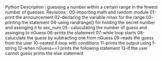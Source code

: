 Python
Description : guessing a number within a certain range in the fewest number of guesses.
Revisions   : 00-importing math and random module
              01-print the announcement
              02-declaring the variable nmax for the range
              03- printing the statement
              04-using randrange() for holding the secret number and assinging it to sec_num
              05- caluculating the number of guess and assinging to nGuess
              06-prints the statement
              07-while loop starts
              08-caluculate the guess by subtracting one from nGuess
              09-reads the guess from the user
              10-nested if loop with conditions
              11-prints the output using f-string
              12-when nGuess==1 prints the following statement
              13-if the user cannot guess prints the else statement


